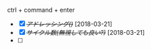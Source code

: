 ctrl + command + enter

* [X] ~~*アドレッシング()*~~ [2018-03-21]
* [X] ~~*サイクル数(無視しても良い?)*~~ [2018-03-21]
* [ ] 